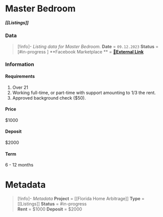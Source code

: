 # Master Bedroom
##### [[Listings]]


### Data
> [!info]- *Listing data for Master Bedroom.*
> **Date** = `09.12.2023`
> **Status** = [#in-progress ]
> **Facebook Marketplace ** = [**🔗External Link**](https://www.facebook.com/marketplace/item/179252611861622/)
### Information

#### Requirements
1. Over 21
2. Working full-time, or part-time with support amounting to 1/3 the rent.
3. Approved background check ($50). 
#### Price
$1000
#### Deposit
$2000
#### Term
6 - 12 months

# Metadata
> [!info]- *Metadata*
> **Project** = [[Florida Home Arbitrage]]
> **Type** = [[Listings]]
> **Status** = #in-progress  
> **Rent** = $1000
> **Deposit** = $2000

